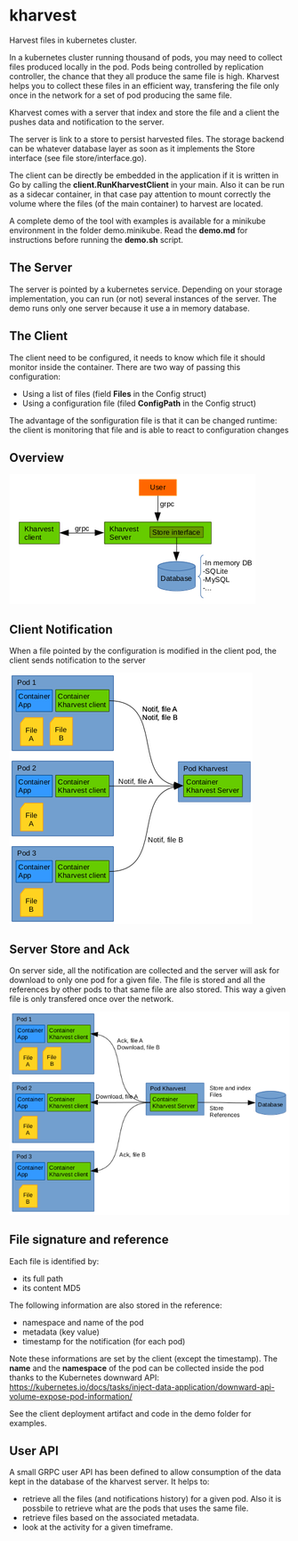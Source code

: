 # kharvest
Harvest files in kubernetes cluster.

In a kubernetes cluster running thousand of pods, you may need to collect files produced locally in the pod. Pods being controlled by replication controller, the chance that they all produce the same file is high. Kharvest helps you to collect these files in an efficient way, transfering the file only once in the network for a set of pod producing the same file.

Kharvest comes with a server that index and store the file and a client the pushes data and notification to the server.

The server is link to a store to persist harvested files. The storage backend can be whatever database layer as soon as it implements the Store interface (see file store/interface.go).

The client can be directly be embedded in the application if it is written in Go by calling the **client.RunKharvestClient** in your main. Also it can be run as a sidecar container, in that case pay attention to mount correctly the volume where the files (of the main container) to harvest are located.

A complete demo of the tool with examples is available for a minikube environment in the folder demo.minikube. Read the **demo.md** for instructions before running the **demo.sh** script.

## The Server

The server is pointed by a kubernetes service. Depending on your storage implementation, you can run (or not) several instances of the server. The demo runs only one server because it use a in memory database.

## The Client

The client need to be configured, it needs to know which file it should monitor inside the container. There are two way of passing this configuration:
- Using a list of files (field **Files** in the Config struct)
- Using a configuration file (filed **ConfigPath** in the Config struct)

The advantage of the sonfiguration file is that it can be changed runtime: the client is monitoring that file and is able to react to configuration changes

## Overview

![Alt text](img/overview.png)

## Client Notification

When a file pointed by the configuration is modified in the client pod, the client sends notification to the server

![Alt text](img/notification.png)

## Server Store and Ack

On server side, all the notification are collected and the server will ask for download to only one pod for a given file. The file is stored and all the references by other pods to that same file are also stored. This way a given file is only transfered once over the network.

![Alt text](img/download.png)

## File signature and reference

Each file is identified by:
- its full path
- its content MD5

The following information are also stored in the reference:
- namespace and name of the pod
- metadata (key value)
- timestamp for the notification (for each pod)

Note these informations are set by the client (except the timestamp). The **name** and the **namespace** of the pod can be collected inside the pod thanks to the Kubernetes downward API: https://kubernetes.io/docs/tasks/inject-data-application/downward-api-volume-expose-pod-information/

See the client deployment artifact and code in the demo folder for examples.

## User API

A small GRPC user API has been defined to allow consumption of the data kept in the database of the kharvest server. It helps to: 

- retrieve all the files (and notifications history) for a given pod. Also it is possbile to retrieve what are the pods that uses the same file.
- retrieve files based on the associated metadata.
- look at the activity for a given timeframe.
